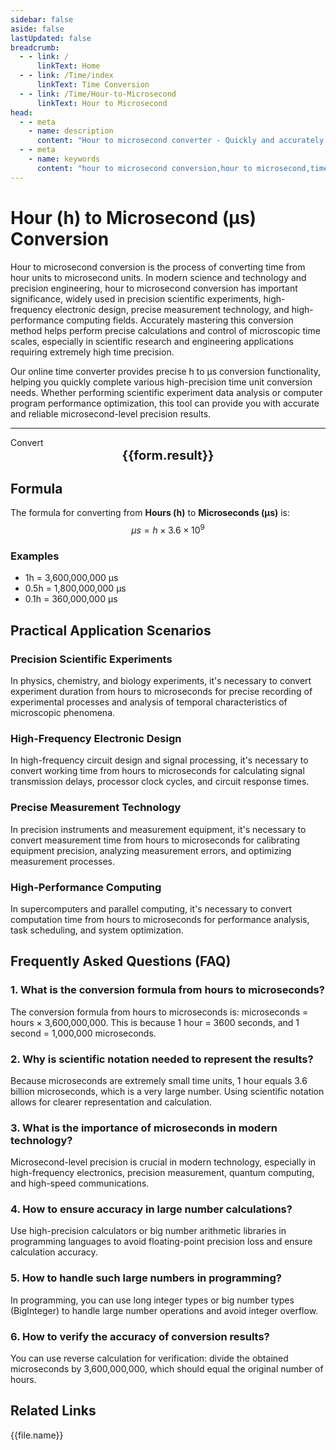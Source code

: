```yaml
---
sidebar: false
aside: false
lastUpdated: false
breadcrumb:
  - - link: /
      linkText: Home
  - - link: /Time/index
      linkText: Time Conversion
  - - link: /Time/Hour-to-Microsecond
      linkText: Hour to Microsecond
head:
  - - meta
    - name: description
      content: "Hour to microsecond converter - Quickly and accurately convert hours to microseconds, supporting precision scientific experiments, high-frequency electronic design, precise measurement technology, and various other application scenarios. Provides detailed conversion formulas and practical examples."
  - - meta
    - name: keywords
      content: "hour to microsecond conversion,hour to microsecond,time unit conversion,precision scientific experiments,high-frequency electronic design,precise measurement technology,time converter,hour microsecond conversion,time calculation,precision timing,microsecond precision,time measurement tool"
---
```

# Hour (h) to Microsecond (μs) Conversion

Hour to microsecond conversion is the process of converting time from hour units to microsecond units. In modern science and technology and precision engineering, hour to microsecond conversion has important significance, widely used in precision scientific experiments, high-frequency electronic design, precise measurement technology, and high-performance computing fields. Accurately mastering this conversion method helps perform precise calculations and control of microscopic time scales, especially in scientific research and engineering applications requiring extremely high time precision.

Our online time converter provides precise h to μs conversion functionality, helping you quickly complete various high-precision time unit conversion needs. Whether performing scientific experiment data analysis or computer program performance optimization, this tool can provide you with accurate and reliable microsecond-level precision results.

---
<script setup>
import { onMounted, reactive, inject, ref } from 'vue'
import { NButton,NForm ,NFormItem,NInput,NInputNumber,NSelect,NCard,useMessage,NGrid ,NGi  } from 'naive-ui'
import { defineClientComponent } from 'vitepress'
import { Time } from '../files';

const convert = inject('convert')
const seoKey = [
  'time units equal to seconds',
  'second conversion',
  'second symbol',
  'hour unit',
  'hour unit',
  'time symbol',
  'second to hour conversion',
  'hours meaning',
  'minute unit',
  'h unit',
  'hour calculator',
  'time conversion units',
  'time unit conversion',
  'hr unit',
  'online time converter',
  'hour minute second symbol',
  'hour english',
  'hour english',
  'second unit conversion',
  'minute second symbol',
  'minute unit',
  'time unit conversion',
  'time converter',
  'minute abbreviation',
  'time conversion',
  'minute',
  'second',
  'hour',
  'hours'
]
const form = reactive({
  number: null,
  result: '',
  title: 'Hour to Microsecond Converter',
  seoKey: [
    'hour to microsecond conversion', 'hour to microsecond', 'time unit conversion', 'precision scientific experiments',
    'high-frequency electronic design', 'precise measurement technology', 'time converter', 'hour microsecond conversion',
    'time calculation', 'precision timing', 'microsecond precision', 'time measurement tool',
    'high precision conversion', 'scientific calculation', 'precision measurement', 'time unit',
    'conversion formula', 'time conversion', 'microsecond calculation', 'precise time'
  ]
})

const convertHandler = () => {
  if (form.number !== null && !isNaN(form.number)) {
    const convertedValue = parseFloat(form.number) * 3600000000
    form.result = `${form.number}h = ${convertedValue.toFixed(0)}μs`
  } else {
    form.result = 'Please enter a valid number.'
  }
}
</script>

<n-form size="large" :model="form">
  <n-form-item label="Hours (h)">
    <n-input-number v-model:value="form.number" placeholder="Enter hours" style="width: 100%" />
  </n-form-item>
  <n-form-item>
    <n-button type="info" @click="convertHandler" block>Convert</n-button>
  </n-form-item>
</n-form>

<n-card :title="form.title" embedded :bordered="false" hoverable segmented>
  <div style="text-align:center;font-size:20px;">
    <strong>{{form.result}}</strong>
  </div>
  <template #footer>
    <div style="display: flex; flex-wrap: wrap; gap: 8px; justify-content: center;">
      <span v-for="keyword in form.seoKey" :key="keyword" style="background: #f0f0f0; padding: 4px 8px; border-radius: 4px; font-size: 12px; color: #666;">
        {{keyword}}
      </span>
    </div>
  </template>
</n-card>

## Formula

The formula for converting from **Hours (h)** to **Microseconds (μs)** is:
$$ \mu s = h \times 3.6 \times 10^{9} $$

### Examples
- 1h = 3,600,000,000 μs
- 0.5h = 1,800,000,000 μs
- 0.1h = 360,000,000 μs

## Practical Application Scenarios

### Precision Scientific Experiments
In physics, chemistry, and biology experiments, it's necessary to convert experiment duration from hours to microseconds for precise recording of experimental processes and analysis of temporal characteristics of microscopic phenomena.

### High-Frequency Electronic Design
In high-frequency circuit design and signal processing, it's necessary to convert working time from hours to microseconds for calculating signal transmission delays, processor clock cycles, and circuit response times.

### Precise Measurement Technology
In precision instruments and measurement equipment, it's necessary to convert measurement time from hours to microseconds for calibrating equipment precision, analyzing measurement errors, and optimizing measurement processes.

### High-Performance Computing
In supercomputers and parallel computing, it's necessary to convert computation time from hours to microseconds for performance analysis, task scheduling, and system optimization.

## Frequently Asked Questions (FAQ)

### 1. What is the conversion formula from hours to microseconds?
The conversion formula from hours to microseconds is: microseconds = hours × 3,600,000,000. This is because 1 hour = 3600 seconds, and 1 second = 1,000,000 microseconds.

### 2. Why is scientific notation needed to represent the results?
Because microseconds are extremely small time units, 1 hour equals 3.6 billion microseconds, which is a very large number. Using scientific notation allows for clearer representation and calculation.

### 3. What is the importance of microseconds in modern technology?
Microsecond-level precision is crucial in modern technology, especially in high-frequency electronics, precision measurement, quantum computing, and high-speed communications.

### 4. How to ensure accuracy in large number calculations?
Use high-precision calculators or big number arithmetic libraries in programming languages to avoid floating-point precision loss and ensure calculation accuracy.

### 5. How to handle such large numbers in programming?
In programming, you can use long integer types or big number types (BigInteger) to handle large number operations and avoid integer overflow.

### 6. How to verify the accuracy of conversion results?
You can use reverse calculation for verification: divide the obtained microseconds by 3,600,000,000, which should equal the original number of hours.
## Related Links
<n-grid x-gap="12" :cols="2">
  <n-gi v-for="(file, index) in Time" :key="index">
    <n-button
      text
      tag="a"
      :href="file.path"
      type="info"
    >
      {{file.name}}
    </n-button>
  </n-gi>
</n-grid>